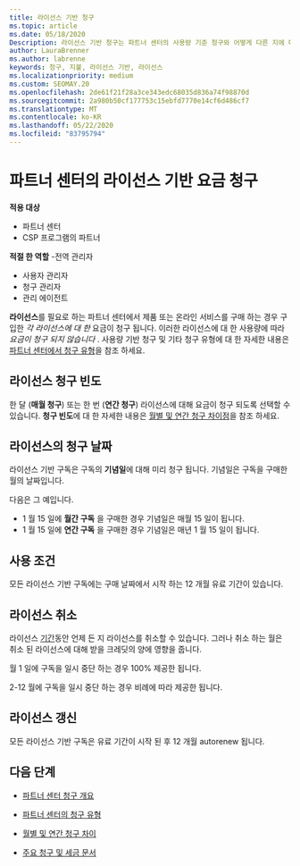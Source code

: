 ```yaml
---
title: 라이선스 기반 청구
ms.topic: article
ms.date: 05/18/2020
Description: 라이선스 기반 청구는 파트너 센터의 사용량 기준 청구와 어떻게 다른 지에 대해 알아봅니다 (라이선스 사용이 아닌 라이선스 별로 청구 되는 방법 포함).
author: LauraBrenner
ms.author: labrenne
keywords: 청구, 지불, 라이선스 기반, 라이선스
ms.localizationpriority: medium
ms.custom: SEOMAY.20
ms.openlocfilehash: 2de61f21f28a3ce343edc68035d836a74f98870d
ms.sourcegitcommit: 2a980b50cf177753c15ebfd7770e14cf6d486cf7
ms.translationtype: MT
ms.contentlocale: ko-KR
ms.lasthandoff: 05/22/2020
ms.locfileid: "83795794"
---
```

# <a name="license-based-billing-in-partner-center"></a>파트너 센터의 라이선스 기반 요금 청구

**적용 대상**

- 파트너 센터
- CSP 프로그램의 파트너

**적절 한 역할** -전역 관리자
- 사용자 관리자
- 청구 관리자
- 관리 에이전트

**라이선스**를 필요로 하는 파트너 센터에서 제품 또는 온라인 서비스를 구매 하는 경우 구입한 *각 라이선스에 대 한* 요금이 청구 됩니다. 이러한 라이선스에 대 한 사용량에 따라 *요금이 청구 되지 않습니다* . 사용량 기반 청구 및 기타 청구 유형에 대 한 자세한 내용은 [파트너 센터에서 청구 유형](billing-different-types.md)을 참조 하세요.

## <a name="license-billing-frequency"></a>라이선스 청구 빈도

한 달 (**매월 청구**) 또는 한 번 (**연간 청구**) 라이선스에 대해 요금이 청구 되도록 선택할 수 있습니다. **청구 빈도**에 대 한 자세한 내용은 [월별 및 연간 청구 차이점](billing-annual-monthly.md)을 참조 하세요.

## <a name="billing-date-for-licenses"></a>라이선스의 청구 날짜

라이선스 기반 구독은 구독의 **기념일**에 대해 미리 청구 됩니다. 기념일은 구독을 구매한 월의 날짜입니다.

다음은 그 예입니다.

- 1 월 15 일에 **월간 구독** 을 구매한 경우 기념일은 매월 15 일이 됩니다.
- 1 월 15 일에 **연간 구독** 을 구매한 경우 기념일은 매년 1 월 15 일이 됩니다.

## <a name="license-term"></a>사용 조건

모든 라이선스 기반 구독에는 구매 날짜에서 시작 하는 12 개월 유료 기간이 있습니다.

## <a name="license-cancellation"></a>라이선스 취소

라이선스 [기간](#license-term)동안 언제 든 지 라이선스를 취소할 수 있습니다. 그러나 취소 하는 월은 취소 된 라이선스에 대해 받을 크레딧의 양에 영향을 줍니다.

월 1 일에 구독을 일시 중단 하는 경우 100% 제공한 됩니다.

2-12 월에 구독을 일시 중단 하는 경우 비례에 따라 제공한 됩니다.

## <a name="license-renewal"></a>라이선스 갱신

모든 라이선스 기반 구독은 유료 기간이 시작 된 후 12 개월 autorenew 됩니다.

## <a name="next-steps"></a>다음 단계

- [파트너 센터 청구 개요](billing-basics.md)

- [파트너 센터의 청구 유형](billing-different-types.md)

- [월별 및 연간 청구 차이](billing-annual-monthly.md)

- [주요 청구 및 세금 문서](billing.md)
